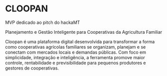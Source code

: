 # CLOOPAN
MVP dedicado ao pitch do hackaMT

Planejamento e Gestão Inteligente para Cooperativas da Agricultura Familiar

Cloopan é uma plataforma digital desenvolvida para transformar a forma como cooperativas agrícolas familiares se organizam, planejam e se conectam com mercados locais e demandas públicas. Com foco em simplicidade, integração e inteligência, a ferramenta promove maior controle, rentabilidade e previsibilidade para pequenos produtores e gestores de cooperativas.
